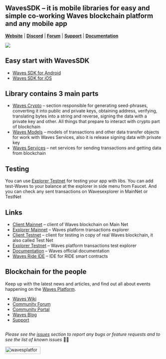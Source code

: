 ## WavesSDK – it is mobile libraries for easy and simple co-working Waves blockchain platform and any mobile app

[**Website**](https://wavesplatform.com/) | [**Discord**](https://discord.gg/cnFmDyA) | [**Forum**](https://forum.wavesplatform.com/) | [**Support**](https://support.wavesplatform.com/) | [**Documentation**](https://docs.wavesplatform.com)

<img src="https://s3.eu-central-1.amazonaws.com/it-1639.waves.mobile.pictures/social/v1/bannerSDKAndroid.png" />

## Easy start with WavesSDK
* [Waves SDK for Android](https://github.com/wavesplatform/WavesSDK-android/wiki/Get-started-with-WavesSDK-for-Android)
* [Waves SDK for iOS](https://github.com/wavesplatform/WavesSDK-iOS/wiki/Get-started-with-WavesSDK-for-iOS)

## Library contains 3 main parts
* [Waves Crypto](https://github.com/wavesplatform/WavesSDK-android/wiki/Waves-Crypto) – section responsible for generating seed-phrases, converting it into public and private keys, obtaining address, verifying, translating bytes into a string and reverse, signing the data with a private key and other. All things that prepare to interact with crypto part of blockchain
* [Waves Models](https://github.com/wavesplatform/WavesSDK-android/wiki/Waves-Models) – models of transactions and other data transfer objects for work with Waves Services, also it is release signing data with private key
* [Waves Services](https://github.com/wavesplatform/WavesSDK-android/wiki/Waves-Services) – net services for sending transactions and getting data from blockchain

## Testing
You can use [Explorer Testnet](https://wavesexplorer.com/testnet) for testing your app with libs. You can add test-Waves to your balance at the explorer in side menu from Faucet. And you can check any sent transactions on Wavesexplorer in MainNet or TestNet

## Links
* [Client Mainnet](https://client.wavesplatform.com) – client of Waves blockchain on Main Net
* [Explorer Mainnet](https://wavesexplorer.com) – Waves platform transactions explorer
* [Client Testnet](https://testnet.wavesplatform.com) – client for testing in copy of real Waves blockchain, it also called Test Net
* [Explorer Testnet](https://wavesexplorer.com/testnet) – Waves platform transactions test explorer
* [Documentation](https://docs.wavesplatform.com/en/) – Waves official documentation
* [Waves Ride IDE](https://ide.wavesplatform.com/) – IDE for RIDE smart contracts

## Blockchain for the people
Keep up with the latest news and articles, and find out all about events happening on the [Waves Platform](https://wavesplatform.com/).

* [Waves Wiki](https://docs.wavesplatform.com/)
* [Community Forum](https://forum.wavesplatform.com/)
* [Community Portal](https://wavescommunity.com/)
* [Waves Blog](https://blog.wavesplatform.com/)
* [Support](https://support.wavesplatform.com/)

##

_Please see the [issues](https://github.com/wavesplatform/WavesSDK-android/issues) section to report any bugs or feature requests and to see the list of known issues_ 🤝😎

<a href="https://wavesplatform.com/" target="_blank"><img src="https://cdn.worldvectorlogo.com/logos/waves-6.svg"
alt="wavesplatform" width="113" height="24" border="0" /></a>
